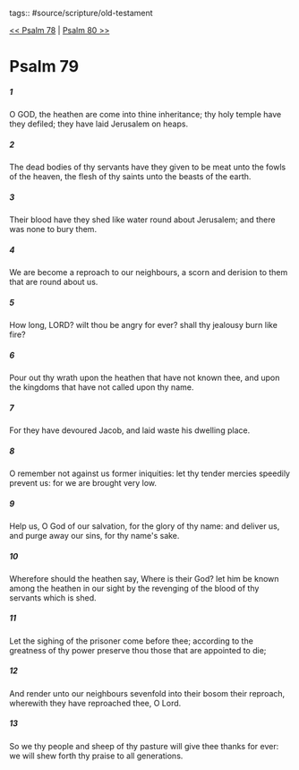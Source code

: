 tags:: #source/scripture/old-testament

[<< Psalm 78](source/scripture/old-testament/19_Psalms/Psalm_78.md) | [Psalm 80 >>](source/scripture/old-testament/19_Psalms/Psalm_80.md)

# Psalm 79

##### 1

O GOD, the heathen are come into thine inheritance; thy holy temple have they defiled; they have laid Jerusalem on heaps.

##### 2

The dead bodies of thy servants have they given to be meat unto the fowls of the heaven, the flesh of thy saints unto the beasts of the earth.

##### 3

Their blood have they shed like water round about Jerusalem; and there was none to bury them.

##### 4

We are become a reproach to our neighbours, a scorn and derision to them that are round about us.

##### 5

How long, LORD? wilt thou be angry for ever? shall thy jealousy burn like fire?

##### 6

Pour out thy wrath upon the heathen that have not known thee, and upon the kingdoms that have not called upon thy name.

##### 7

For they have devoured Jacob, and laid waste his dwelling place.

##### 8

O remember not against us former iniquities: let thy tender mercies speedily prevent us: for we are brought very low.

##### 9

Help us, O God of our salvation, for the glory of thy name: and deliver us, and purge away our sins, for thy name's sake.

##### 10

Wherefore should the heathen say, Where is their God? let him be known among the heathen in our sight by the revenging of the blood of thy servants which is shed.

##### 11

Let the sighing of the prisoner come before thee; according to the greatness of thy power preserve thou those that are appointed to die;

##### 12

And render unto our neighbours sevenfold into their bosom their reproach, wherewith they have reproached thee, O Lord.

##### 13

So we thy people and sheep of thy pasture will give thee thanks for ever: we will shew forth thy praise to all generations.
